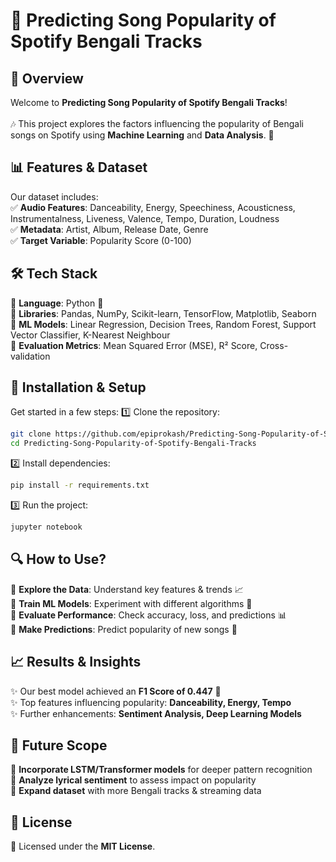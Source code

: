 # 🎵 Predicting Song Popularity of Spotify Bengali Tracks

## 📌 Overview
Welcome to **Predicting Song Popularity of Spotify Bengali Tracks**! <br> <br>
🎶 This project explores the factors influencing the popularity of Bengali songs on Spotify using **Machine Learning** and **Data Analysis**. 🚀

## 📊 Features & Dataset
Our dataset includes: <br>
✅ **Audio Features**: Danceability, Energy, Speechiness, Acousticness, Instrumentalness, Liveness, Valence, Tempo, Duration, Loudness <br>
✅ **Metadata**: Artist, Album, Release Date, Genre <br>
✅ **Target Variable**: Popularity Score (0-100) <br>

## 🛠️ Tech Stack
🔹 **Language**: Python 🐍 <br>
🔹 **Libraries**: Pandas, NumPy, Scikit-learn, TensorFlow, Matplotlib, Seaborn <br>
🔹 **ML Models**: Linear Regression, Decision Trees, Random Forest, Support Vector Classifier, K-Nearest Neighbour <br>
🔹 **Evaluation Metrics**: Mean Squared Error (MSE), R² Score, Cross-validation <br>

## 🚀 Installation & Setup
Get started in a few steps:
1️⃣ Clone the repository:
   ```bash
   git clone https://github.com/epiprokash/Predicting-Song-Popularity-of-Spotify-Bengali-Tracks.git
   cd Predicting-Song-Popularity-of-Spotify-Bengali-Tracks
   ```
2️⃣ Install dependencies:
   ```bash
   pip install -r requirements.txt
   ```
3️⃣ Run the project:
   ```bash
   jupyter notebook
   ```

## 🔍 How to Use? <br>
🎯 **Explore the Data**: Understand key features & trends 📈 <br>
🎯 **Train ML Models**: Experiment with different algorithms 🧠 <br>
🎯 **Evaluate Performance**: Check accuracy, loss, and predictions 📊 <br>
🎯 **Make Predictions**: Predict popularity of new songs 🎵 <br>

## 📈 Results & Insights <br>
✨ Our best model achieved an **F1 Score of 0.447** 🎯 <br>
✨ Top features influencing popularity: **Danceability, Energy, Tempo** <br>
✨ Further enhancements: **Sentiment Analysis, Deep Learning Models** <br>

## 🔮 Future Scope <br>
🚀 **Incorporate LSTM/Transformer models** for deeper pattern recognition <br>
🚀 **Analyze lyrical sentiment** to assess impact on popularity <br>
🚀 **Expand dataset** with more Bengali tracks & streaming data <br>


## 📜 License <br>
📝 Licensed under the **MIT License**. <br>


